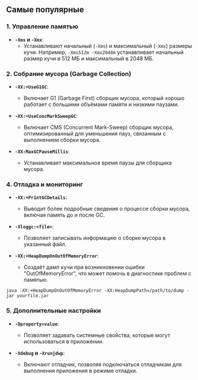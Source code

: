 ## Самые популярные

### 1. Управление памятью
- **`-Xms` и `-Xmx`**:
    - Устанавливают начальный (`-Xms`) и максимальный (`-Xmx`) размеры кучи. Например, `-Xms512m -Xmx2048m` устанавливает начальный размер кучи в 512 МБ и максимальный в 2048 МБ.

### 2. Собрание мусора (Garbage Collection)
- **`-XX:+UseG1GC`**:
    - Включает G1 (Garbage First) сборщик мусора, который хорошо работает с большими объёмами памяти и низкими паузами.

- **`-XX:+UseConcMarkSweepGC`**:
    - Включает CMS (Concurrent Mark-Sweep) сборщик мусора, оптимизированный для уменьшения пауз, связанным с выполнением сборки мусора.

- **`-XX:MaxGCPauseMillis`**:
    - Устанавливает максимальное время паузы для сборщика мусора.

### 4. Отладка и мониторинг
- **`-XX:+PrintGCDetails`**:
    - Выводит более подробные сведения о процессе сборки мусора, включая память до и после GC.

- **`-Xloggc:<file>`**:
    - Позволяет записывать информацию о сборке мусора в указанный файл.

- **`-XX:+HeapDumpOnOutOfMemoryError`**:
    - Создаёт дамп кучи при возникновении ошибки "OutOfMemoryError", что может помочь в диагностике проблем с памятью.
```
java -XX:+HeapDumpOnOutOfMemoryError -XX:HeapDumpPath=/path/to/dump -jar yourfile.jar
```

### 5. Дополнительные настройки
- **`-Dproperty=value`**:
    - Позволяет задавать системные свойства, которые могут использоваться в приложении.

- **`-Xdebug` и `-Xrunjdwp`**:
    - Включают отладчик, позволяя подключаться отладчикам для выполнения приложения в режиме отладки.